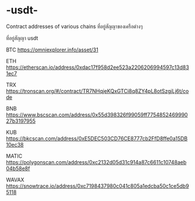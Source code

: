 # -usdt-
Contract addresses of various chains  ที่อยู่สัญญาของเครือต่างๆ

ที่อยู่สัญญา usdt

BTC
https://omniexplorer.info/asset/31

ETH
https://etherscan.io/address/0xdac17f958d2ee523a2206206994597c13d831ec7

TRX
https://tronscan.org/#/contract/TR7NHqjeKQxGTCi8q8ZY4pL8otSzgjLj6t/code

BNB
https://www.bscscan.com/address/0x55d398326f99059ff775485246999027b3197955

KUB
https://bkcscan.com/address/0xE5DEC503CD76CE8777cb2FfD8ffe0a15DB10ec38

MATIC
https://polygonscan.com/address/0xc2132d05d31c914a87c6611c10748aeb04b58e8f

WAVAX
https://snowtrace.io/address/0xc7198437980c041c805a1edcba50c1ce5db95118
